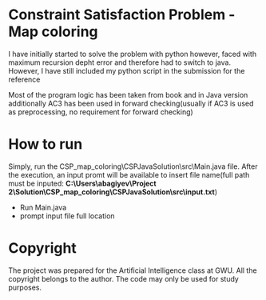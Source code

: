 # Constraint Satisfaction Problem - Map coloring

I have initially started to solve the problem with python however, faced with maximum recursion depht error and therefore had to switch to java. However, I have still included my python script in the submission for the reference

Most of the program logic has been taken from book and in Java version additionally AC3 has been used in forward checking(usually if AC3 is used as preprocessing, no requirement for forward checking)

# How to run
Simply, run the CSP_map_coloring\CSPJavaSolution\src\Main.java file. After the execution, an input promt will be available to insert file name(full path must be inputed: **C:\Users\abagiyev\Project 2\Solution\CSP_map_coloring\CSPJavaSolution\src\input.txt**)
* Run Main.java
* prompt input file full location

# Copyright

The project was prepared for the Artificial Intelligence class at GWU. All the copyright belongs to the author. The code may only be used for study purposes.
